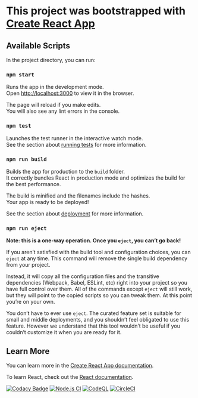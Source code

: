 # This project was bootstrapped with [Create React App](https://github.com/facebook/create-react-app)

## Available Scripts

In the project directory, you can run:

### `npm start`

Runs the app in the development mode.<br>
Open [http://localhost:3000](http://localhost:3000) to view it in the browser.

The page will reload if you make edits.<br>
You will also see any lint errors in the console.

### `npm test`

Launches the test runner in the interactive watch mode.<br>
See the section about [running tests](https://facebook.github.io/create-react-app/docs/running-tests) for more information.

### `npm run build`

Builds the app for production to the `build` folder.<br>
It correctly bundles React in production mode and optimizes the build for the best performance.

The build is minified and the filenames include the hashes.<br>
Your app is ready to be deployed!

See the section about [deployment](https://facebook.github.io/create-react-app/docs/deployment) for more information.

### `npm run eject`

**Note: this is a one-way operation. Once you `eject`, you can’t go back!**

If you aren’t satisfied with the build tool and configuration choices, you can `eject` at any time. This command will remove the single build dependency from your project.

Instead, it will copy all the configuration files and the transitive dependencies (Webpack, Babel, ESLint, etc) right into your project so you have full control over them. All of the commands except `eject` will still work, but they will point to the copied scripts so you can tweak them. At this point you’re on your own.

You don’t have to ever use `eject`. The curated feature set is suitable for small and middle deployments, and you shouldn’t feel obligated to use this feature. However we understand that this tool wouldn’t be useful if you couldn’t customize it when you are ready for it.

## Learn More

You can learn more in the [Create React App documentation](https://facebook.github.io/create-react-app/docs/getting-started).

To learn React, check out the [React documentation](https://reactjs.org/).

[![Codacy Badge](https://api.codacy.com/project/badge/Grade/9477e6f8e2db4e36a7082b9462eeb3f3)](https://app.codacy.com/gh/WouterObs/me-storybook?utm_source=github.com&utm_medium=referral&utm_content=WouterObs/me-storybook&utm_campaign=Badge_Grade_Settings)
[![Node.js CI](https://github.com/WouterObs/me-storybook/actions/workflows/node.js.yml/badge.svg?branch=master)](https://github.com/WouterObs/me-storybook/actions/workflows/node.js.yml)
[![CodeQL](https://github.com/WouterObs/me-storybook/actions/workflows/codeql-analysis.yml/badge.svg?branch=master)](https://github.com/WouterObs/me-storybook/actions/workflows/codeql-analysis.yml)
[![CircleCI](https://circleci.com/gh/WouterObs/me-storybook.svg?style=shield)](https://circleci.com/gh/WouterObs/me-storybook)
